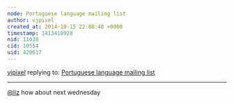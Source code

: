 ```yaml
---
node: Portuguese language mailing list
author: vjpixel
created_at: 2014-10-15 22:08:48 +0000
timestamp: 1413410928
nid: 11038
cid: 10554
uid: 420617
---
```




[vjpixel](../profile/vjpixel) replying to: [Portuguese language mailing list](../notes/vjpixel/08-11-2014/portuguese-language-mailing-list)

----
[@liz](/profile/liz) how about next wednesday